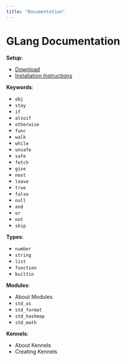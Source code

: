 ```yaml
---
title: "Documentation"
---
```


# GLang Documentation

**Setup**:
- [Download](/docs/install/)
- [Installation Instructions](/docs/install/instructions)

**Keywords**:
- `obj`
- `stay`
- `if`
- `alsoif`
- `otherwise`
- `func`
- `walk`
- `while`
- `unsafe`
- `safe`
- `fetch`
- `give`
- `next`
- `leave`
- `true`
- `false`
- `null`
- `and`
- `or`
- `not`
- `skip`

**Types**:
- `number`
- `string`
- `list`
- `function`
- `builtin`

**Modules**:
- About Modules
- `std_os`
- `std_format`
- `std_hashmap`
- `std_math`


**Kennels**:
- About Kennels
- Creating Kennels
